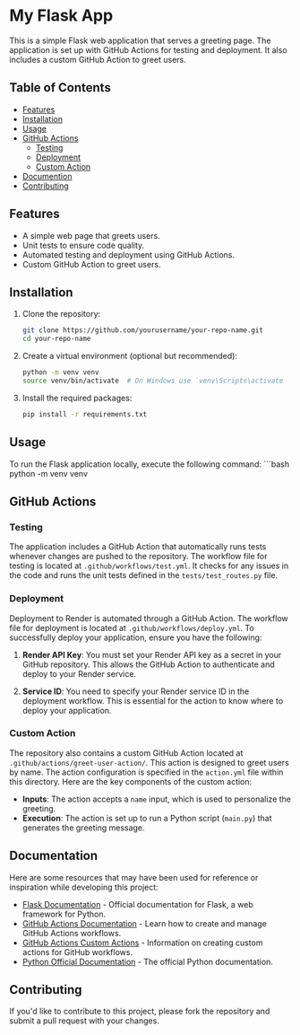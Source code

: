 # My Flask App

This is a simple Flask web application that serves a greeting page. The application is set up with GitHub Actions for testing and deployment. It also includes a custom GitHub Action to greet users.

## Table of Contents

- [Features](#features)
- [Installation](#installation)
- [Usage](#usage)
- [GitHub Actions](#github-actions)
  - [Testing](#testing)
  - [Deployment](#deployment)
  - [Custom Action](#custom-action)
- [Documention](#documentation)
- [Contributing](#contributing)

## Features

- A simple web page that greets users.
- Unit tests to ensure code quality.
- Automated testing and deployment using GitHub Actions.
- Custom GitHub Action to greet users.

## Installation

1. Clone the repository:
   ```bash
   git clone https://github.com/yourusername/your-repo-name.git
   cd your-repo-name

2. Create a virtual environment (optional but recommended):
   ```bash
   python -m venv venv
   source venv/bin/activate  # On Windows use `venv\Scripts\activate

3. Install the required packages:
    ```bash
    pip install -r requirements.txt

## Usage

To run the Flask application locally, execute the following command:
    ```bash
    python -m venv venv


## GitHub Actions

### Testing

The application includes a GitHub Action that automatically runs tests whenever changes are pushed to the repository. The workflow file for testing is located at `.github/workflows/test.yml`. It checks for any issues in the code and runs the unit tests defined in the `tests/test_routes.py` file.

### Deployment

Deployment to Render is automated through a GitHub Action. The workflow file for deployment is located at `.github/workflows/deploy.yml`. To successfully deploy your application, ensure you have the following:

1. **Render API Key**: You must set your Render API key as a secret in your GitHub repository. This allows the GitHub Action to authenticate and deploy to your Render service.

2. **Service ID**: You need to specify your Render service ID in the deployment workflow. This is essential for the action to know where to deploy your application.

### Custom Action

The repository also contains a custom GitHub Action located at `.github/actions/greet-user-action/`. This action is designed to greet users by name. The action configuration is specified in the `action.yml` file within this directory. Here are the key components of the custom action:

- **Inputs**: The action accepts a `name` input, which is used to personalize the greeting.
- **Execution**: The action is set up to run a Python script (`main.py`) that generates the greeting message.


## Documentation

Here are some resources that may have been used for reference or inspiration while developing this project:

- [Flask Documentation](https://flask.palletsprojects.com/en/stable/) - Official documentation for Flask, a web framework for Python.
- [GitHub Actions Documentation](https://docs.github.com/en/actions) - Learn how to create and manage GitHub Actions workflows.
- [GitHub Actions Custom Actions](https://docs.github.com/en/actions/creating-actions) - Information on creating custom actions for GitHub workflows.
- [Python Official Documentation](https://docs.python.org/3/) - The official Python documentation.

## Contributing

If you'd like to contribute to this project, please fork the repository and submit a pull request with your changes.


